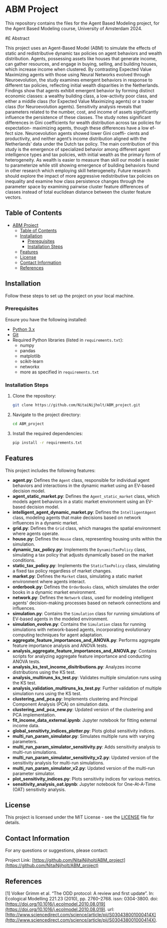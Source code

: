 # ABM Project

This repository contains the files for the Agent Based Modeling project, for the Agent Based Modeling course, University of Amsterdam 2024.

#£ Abstract

This project uses an Agent-Based Model (ABM) to simulate
the effects of static and redistributive dynamic tax policies on
agent behaviors and wealth distribution. Agents, possessing
assets like houses that generate income, can gather resources,
and engage in buying, selling, and building houses, which
increase income when clustered. By contrasting Expected
Value Maximizing agents with those using Neural Networks
evolved through Neuroevolution, the study examines emergent
behaviors in response to different tax policies, reflecting initial
wealth disparities in the Netherlands.
Findings show that agents exhibit emergent behavior by
forming distinct economic classes: a wealthy building class, a
low-activity poor class, and either a middle class (for Expected
Value Maximizing agents) or a trader class (for Neuroevolution
agents). Sensitivity analysis reveals that parameters related to
the number, cost, and income of assets significantly influence
the persistence of these classes.
The study notes significant differences in Gini coefficients
for wealth distribution across tax policies for expectation-
maximizing agents, though these differences have a low ef-
fect size. Neuroevolution agents showed lower Gini coeffi-
cients and productivity, and neither agent’s income distribution
aligned with the Netherlands’ data under the Dutch tax policy.
The main contribution of this study is the emergence of
specialized behavior among different agent intelligence types
and tax policies, with initial wealth as the primary form of
heterogeneity. As wealth is easier to measure than skill our
model is easier to parameterize while still showing emergence
of building behaviors found in other research which employing
skill heterogeneity. Future research should explore the impact
of more aggressive redistributive tax policies on inequality and
examine how class persistence changes through the parameter
space by examining pairwise cluster feature differences of
classes instead of total euclidean distance between the cluster
feature vectors.


## Table of Contents

- [ABM Project](#abm-project)
  - [Table of Contents](#table-of-contents)
  - [Installation](#installation)
    - [Prerequisites](#prerequisites)
    - [Installation Steps](#installation-steps)
  - [Features](#features)
  - [License](#license)
  - [Contact Information](#contact-information)
  - [References](#references)

## Installation

Follow these steps to set up the project on your local machine.

### Prerequisites

Ensure you have the following installed:

- [Python 3.x](https://www.python.org/downloads/)
- [Git](https://git-scm.com/)
- Required Python libraries (listed in `requirements.txt`):
  - numpy
  - pandas
  - matplotlib
  - scikit-learn
  - networkx
  - more as specified in `requirements.txt`

### Installation Steps

1. Clone the repository:

   ```bash
   git clone https://github.com/NitaiNijholt/ABM_project.git
   ```

2. Navigate to the project directory:

   ```bash
   cd ABM_project
   ```

3. Install the required dependencies:

   ```bash
   pip install -r requirements.txt
   ```

## Features

This project includes the following features:

- **agent.py**: Defines the `Agent` class, responsible for individual agent behaviors and interactions in the dynamic market using an EV-based decision model.
- **agent_static_market.py**: Defines the `Agent_static_market` class, which models agent behaviors in a static market environment using an EV-based decision model.
- **intelligent_agent_dynamic_market.py**: Defines the `IntelligentAgent` class, modeling agents that make decisions based on network influences in a dynamic market.
- **grid.py**: Defines the `Grid` class, which manages the spatial environment where agents operate.
- **house.py**: Defines the `House` class, representing housing units within the simulation.
- **dynamic_tax_policy.py**: Implements the `DynamicTaxPolicy` class, simulating a tax policy that adjusts dynamically based on the market conditions.
- **static_tax_policy.py**: Implements the `StaticTaxPolicy` class, simulating a fixed tax policy regardless of market changes.
- **market.py**: Defines the `Market` class, simulating a static market environment where agents interact.
- **orderbook.py**: Defines the `OrderBooks` class, which simulates the order books in a dynamic market environment.
- **network.py**: Defines the `Network` class, used for modeling intelligent agents' decision-making processes based on network connections and influences.
- **simulation.py**: Contains the `Simulation` class for running simulations of EV-based agents in the modeled environment.
- **simulation_evolve.py**: Contains the `Simulation` class for running simulations with network-based agents, incorporating evolutionary computing techniques for agent adaptation.
- **aggregate_feature_importances_and_ANOVA.py**: Performs aggregate feature importance analysis and ANOVA tests.
- **analysis_aggregate_feature_importances_and_ANOVA.py**: Contains scripts for analyzing aggregate feature importance and conducting ANOVA tests.
- **analysis_ks_test_income_disitributions.py**: Analyzes income distributions using the KS test.
- **analysis_multiruns_ks_test.py**: Validates multiple simulation runs using the KS test.
- **analysis_validation_multiruns_ks_test.py**: Further validation of multiple simulation runs using the KS test.
- **clustering_and_pca.py**: Implements clustering and Principal Component Analysis (PCA) on simulation data.
- **clustering_and_pca_new.py**: Updated version of the clustering and PCA implementation.
- **fit_income_data_external.ipynb**: Jupyter notebook for fitting external income data.
- **global_sensitivty_indices_plotter.py**: Plots global sensitivity indices.
- **multi_run_param_simulator.py**: Simulates multiple runs with varying parameters.
- **multi_run_param_simulator_sensitivity.py**: Adds sensitivity analysis to multi-run simulations.
- **multi_run_param_simulator_sensitivity_v2.py**: Updated version of the sensitivity analysis for multi-run simulations.
- **multi_run_param_simulator_v2.py**: Updated version of the multi-run parameter simulator.
- **plot_sensitivity_indices.py**: Plots sensitivity indices for various metrics.
- **sensitivity_analysis_oat.ipynb**: Jupyter notebook for One-At-A-Time (OAT) sensitivity analysis.

## License

This project is licensed under the MIT License - see the [LICENSE](LICENSE) file for details.

## Contact Information

For any questions or suggestions, please contact:

Project Link: [https://github.com/NitaiNijholt/ABM_project](https://github.com/NitaiNijholt/ABM_project)

## References

[1] Volker Grimm et al. “The ODD protocol: A review and first update”. In: Ecological Modelling 221.23 (2010), pp. 2760–2768. issn: 0304-3800. doi: [https://doi.org/10.1016/j.ecolmodel.2010.08.019](https://doi.org/10.1016/j.ecolmodel.2010.08.019). url: [http://www.sciencedirect.com/science/article/pii/S030438001000414X](http://www.sciencedirect.com/science/article/pii/S030438001000414X).
